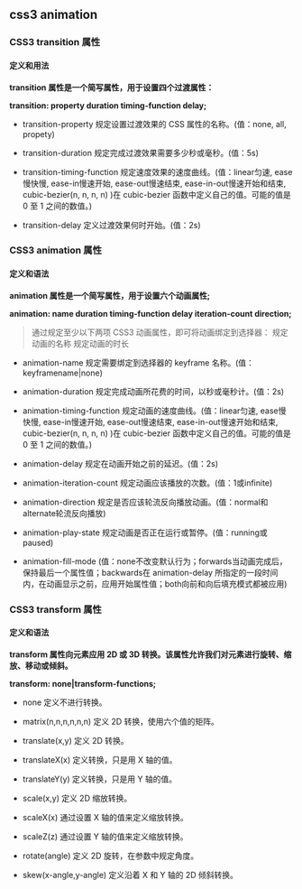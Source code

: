 ## css3 animation

### CSS3 transition 属性

#### 定义和用法

**transition 属性是一个简写属性，用于设置四个过渡属性：**

**transition: property duration timing-function delay;**

*  transition-property    规定设置过渡效果的 CSS 属性的名称。(值：none, all, propety)
 
*  transition-duration    	规定完成过渡效果需要多少秒或毫秒。(值：5s)

*  transition-timing-function    	规定速度效果的速度曲线。(值：linear匀速, ease慢快慢, ease-in慢速开始, ease-out慢速结束, ease-in-out慢速开始和结束, cubic-bezier(n, n, n, n) )在 cubic-bezier 函数中定义自己的值。可能的值是 0 至 1 之间的数值。)

*  transition-delay   	定义过渡效果何时开始。(值：2s)

### CSS3 animation 属性

#### 定义和语法

**animation 属性是一个简写属性，用于设置六个动画属性;**

**animation: name duration timing-function delay iteration-count direction;**

> 通过规定至少以下两项 CSS3 动画属性，即可将动画绑定到选择器：
> 规定动画的名称
> 规定动画的时长

* animation-name    规定需要绑定到选择器的 keyframe 名称。(值：keyframename|none)

* animation-duration    规定完成动画所花费的时间，以秒或毫秒计。(值：2s)

* animation-timing-function    规定动画的速度曲线。(值：linear匀速, ease慢快慢, ease-in慢速开始, ease-out慢速结束, ease-in-out慢速开始和结束, cubic-bezier(n, n, n, n) )在 cubic-bezier 函数中定义自己的值。可能的值是 0 至 1 之间的数值。)

* animation-delay    规定在动画开始之前的延迟。(值：2s)

* animation-iteration-count    规定动画应该播放的次数。(值：1或infinite)

* animation-direction     规定是否应该轮流反向播放动画。(值：normal和alternate轮流反向播放)

* animation-play-state    规定动画是否正在运行或暂停。(值：running或paused)

* animation-fill-mode    (值：none不改变默认行为；forwards当动画完成后，保持最后一个属性值；backwards在 animation-delay 所指定的一段时间内，在动画显示之前，应用开始属性值；both向前和向后填充模式都被应用)

### CSS3 transform 属性

#### 定义和语法

**transform 属性向元素应用 2D 或 3D 转换。该属性允许我们对元素进行旋转、缩放、移动或倾斜。**

**transform: none|transform-functions;**

*  none    	定义不进行转换。

*  matrix(n,n,n,n,n,n)    		定义 2D 转换，使用六个值的矩阵。

*  translate(x,y)    	定义 2D 转换。
  
*  translateX(x)    定义转换，只是用 X 轴的值。
  
*  translateY(y)    定义转换，只是用 Y 轴的值。
 
*  scale(x,y)    定义 2D 缩放转换。
  
*  scaleX(x)    通过设置 X 轴的值来定义缩放转换。
  
*  scaleZ(z)    	通过设置 Y 轴的值来定义缩放转换。
  
*  rotate(angle)    定义 2D 旋转，在参数中规定角度。
 
*  skew(x-angle,y-angle)   	定义沿着 X 和 Y 轴的 2D 倾斜转换。






